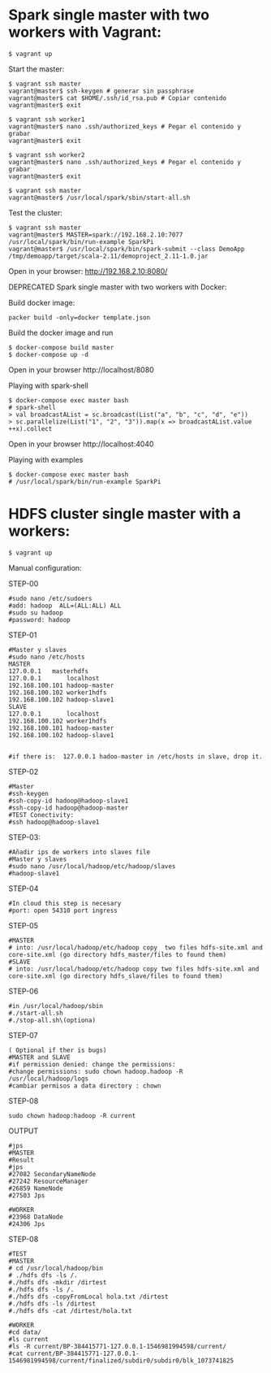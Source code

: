 # Spark single master with two workers with Vagrant:

```
$ vagrant up
```

Start the master:
```
$ vagrant ssh master
vagrant@master$ ssh-keygen # generar sin passphrase
vagrant@master$ cat $HOME/.ssh/id_rsa.pub # Copiar contenido
vagrant@master$ exit

$ vagrant ssh worker1
vagrant@master$ nano .ssh/authorized_keys # Pegar el contenido y grabar
vagrant@master$ exit

$ vagrant ssh worker2
vagrant@master$ nano .ssh/authorized_keys # Pegar el contenido y grabar
vagrant@master$ exit

$ vagrant ssh master
vagrant@master$ /usr/local/spark/sbin/start-all.sh
```

Test the cluster:
```
$ vagrant ssh master
vagrant@master$ MASTER=spark://192.168.2.10:7077 /usr/local/spark/bin/run-example SparkPi
vagrant@master$ /usr/local/spark/bin/spark-submit --class DemoApp /tmp/demoapp/target/scala-2.11/demoproject_2.11-1.0.jar
```
Open in your browser: http://192.168.2.10:8080/


DEPRECATED
Spark single master with two workers with Docker:

Build docker image:
```
packer build -only=docker template.json
```

Build the docker image and run
```
$ docker-compose build master
$ docker-compose up -d
```

Open in your browser http://localhost/8080


Playing with spark-shell
```
$ docker-compose exec master bash
# spark-shell
> val broadcastAList = sc.broadcast(List("a", "b", "c", "d", "e"))
> sc.parallelize(List("1", "2", "3")).map(x => broadcastAList.value ++x).collect
```

Open in your browser http://localhost:4040

Playing with examples
```
$ docker-compose exec master bash
# /usr/local/spark/bin/run-example SparkPi
```

# HDFS cluster single master with a workers:

```
$ vagrant up
```
Manual configuration:

STEP-00
```
#sudo nano /etc/sudoers
#add: hadoop  ALL=(ALL:ALL) ALL
#sudo su hadoop
#password: hadoop
```

STEP-01
```
#Master y slaves
#sudo nano /etc/hosts
MASTER
127.0.0.1	masterhdfs
127.0.0.1       localhost
192.168.100.101 hadoop-master
192.168.100.102 worker1hdfs
192.168.100.102 hadoop-slave1
SLAVE
127.0.0.1       localhost
192.168.100.102 worker1hdfs
192.168.100.101 hadoop-master
192.168.100.102 hadoop-slave1


#if there is:  127.0.0.1 hadoo-master in /etc/hosts in slave, drop it.
```

STEP-02
```
#Master
#ssh-keygen
#ssh-copy-id hadoop@hadoop-slave1
#ssh-copy-id hadoop@hadoop-master
#TEST Conectivity:
#ssh hadoop@hadoop-slave1
```



STEP-03:
```
#Añadir ips de workers into slaves file
#Master y slaves
#sudo nano /usr/local/hadoop/etc/hadoop/slaves
#hadoop-slave1
```

STEP-04
```
#In cloud this step is necesary
#port: open 54310 port ingress
```

STEP-05
```
#MASTER
# into: /usr/local/hadoop/etc/hadoop copy  two files hdfs-site.xml and core-site.xml (go directory hdfs_master/files to found them)
#SLAVE
# into: /usr/local/hadoop/etc/hadoop copy two files hdfs-site.xml and core-site.xml (go directory hdfs_slave/files to found them)
```

STEP-06
```
#in /usr/local/hadoop/sbin
#./start-all.sh
#./stop-all.sh\(optiona)
```

STEP-07
```
( Optional if ther is bugs)
#MASTER and SLAVE
#if permission denied: change the permissions:
#change permissions: sudo chown hadoop.hadoop -R /usr/local/hadoop/logs
#cambiar permisos a data directory : chown
```

STEP-08
```
sudo chown hadoop:hadoop -R current
```

OUTPUT
```
#jps
#MASTER
#Result
#jps
#27082 SecondaryNameNode
#27242 ResourceManager
#26859 NameNode
#27503 Jps

#WORKER
#23968 DataNode
#24306 Jps
```

STEP-08
```
#TEST
#MASTER
# cd /usr/local/hadoop/bin
# ./hdfs dfs -ls /.
#./hdfs dfs -mkdir /dirtest
#./hdfs dfs -ls /.
#./hdfs dfs -copyFromLocal hola.txt /dirtest
#./hdfs dfs -ls /dirtest
#./hdfs dfs -cat /dirtest/hola.txt

#WORKER
#cd data/
#ls current
#ls -R current/BP-384415771-127.0.0.1-1546981994598/current/
#cat current/BP-384415771-127.0.0.1-1546981994598/current/finalized/subdir0/subdir0/blk_1073741825
```
